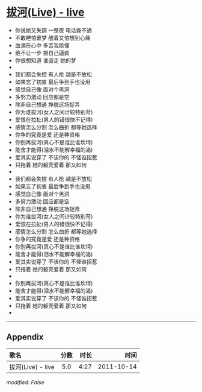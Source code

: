 # [拔河(Live) - live](https://music.163.com/song?id=64245)

* 你说她又失踪 一整夜 电话拨不通
* 不敢睡怕噩梦 醒着又怕想到心痛
* 血滴在心中 多苦我能懂
* 绝不让一步 把自己逼疯
* 你很想知道 谁盗走 她的梦
* 
* 我们都会失控 有人抢 越是不放松
* 如果忘了初衷 最后争到手也没用
* 感觉自己像 面对个黑洞
* 多努力激动 回应都是空
* 除非自己想通 挣脱这场捉弄
* 你为谁拔河(女人之间计较特别苛)
* 爱恨在拉扯(男人的错很快不记得)
* 感情怎么分割 怎么曲折 都等她选择
* 你争的究竟是爱 还是种资格
* 你别再拔河(真心不是谁比谁坎坷)
* 能舍才能得(泪水不能解幸福的渴)
* 爱其实说穿了 不该你的 不怪谁招惹
* 只拖着 她的躯壳爱着 那又如何
* 
* 我们都会失控 有人抢 越是不放松
* 如果忘了初衷 最后争到手也没用
* 感觉自己像 面对个黑洞
* 多努力激动 回应都是空
* 除非自己想通 挣脱这场捉弄
* 你为谁拔河(女人之间计较特别苛)
* 爱恨在拉扯(男人的错很快不记得)
* 感情怎么分割 怎么曲折 都等她选择
* 你争的究竟是爱 还是种资格
* 你别再拔河(真心不是谁比谁坎坷)
* 能舍才能得(泪水不能解幸福的渴)
* 爱其实说穿了 不该你的 不怪谁招惹
* 只拖着 她的躯壳爱着 那又如何
* 
* 你别再拔河(真心不是谁比谁坎坷)
* 能舍才能得(泪水不能解幸福的渴)
* 爱其实说穿了 不该你的 不怪谁招惹
* 只拖着 她的躯壳爱着 那又如何
* 


---

## Appendix

|歌名|分数|时长|时间|
|:---|:---:|---:|---:|
|拔河(Live) - live|5.0|4:27|2011-10-14

*modified: False*